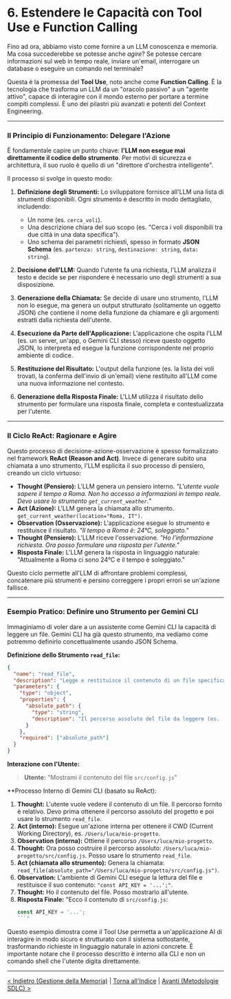 # 6. Estendere le Capacità con Tool Use e Function Calling

Fino ad ora, abbiamo visto come fornire a un LLM conoscenza e memoria. Ma cosa succederebbe se potesse anche _agire_? Se potesse cercare informazioni sul web in tempo reale, inviare un'email, interrogare un database o eseguire un comando nel terminale?

Questa è la promessa del **Tool Use**, noto anche come **Function Calling**. È la tecnologia che trasforma un LLM da un "oracolo passivo" a un "agente attivo", capace di interagire con il mondo esterno per portare a termine compiti complessi. È uno dei pilastri più avanzati e potenti del Context Engineering.

---

### Il Principio di Funzionamento: Delegare l'Azione

È fondamentale capire un punto chiave: **l'LLM non esegue mai direttamente il codice dello strumento**. Per motivi di sicurezza e architettura, il suo ruolo è quello di un "direttore d'orchestra intelligente".

Il processo si svolge in questo modo:

1.  **Definizione degli Strumenti:** Lo sviluppatore fornisce all'LLM una lista di strumenti disponibili. Ogni strumento è descritto in modo dettagliato, includendo:

    - Un nome (es. `cerca_voli`).
    - Una descrizione chiara del suo scopo (es. "Cerca i voli disponibili tra due città in una data specifica").
    - Uno schema dei parametri richiesti, spesso in formato **JSON Schema** (es. `partenza: string`, `destinazione: string`, `data: string`).

2.  **Decisione dell'LLM:** Quando l'utente fa una richiesta, l'LLM analizza il testo e decide se per rispondere è necessario uno degli strumenti a sua disposizione.

3.  **Generazione della Chiamata:** Se decide di usare uno strumento, l'LLM non lo esegue, ma genera un output strutturato (solitamente un oggetto JSON) che contiene il nome della funzione da chiamare e gli argomenti estratti dalla richiesta dell'utente.

4.  **Esecuzione da Parte dell'Applicazione:** L'applicazione che ospita l'LLM (es. un server, un'app, o Gemini CLI stesso) riceve questo oggetto JSON, lo interpreta ed esegue la funzione corrispondente nel proprio ambiente di codice.

5.  **Restituzione del Risultato:** L'output della funzione (es. la lista dei voli trovati, la conferma dell'invio di un'email) viene restituito all'LLM come una nuova informazione nel contesto.

6.  **Generazione della Risposta Finale:** L'LLM utilizza il risultato dello strumento per formulare una risposta finale, completa e contestualizzata per l'utente.

---

### Il Ciclo ReAct: Ragionare e Agire

Questo processo di decisione-azione-osservazione è spesso formalizzato nel framework **ReAct (Reason and Act)**. Invece di generare subito una chiamata a uno strumento, l'LLM esplicita il suo processo di pensiero, creando un ciclo virtuoso:

- **Thought (Pensiero):** L'LLM genera un pensiero interno. _"L'utente vuole sapere il tempo a Roma. Non ho accesso a informazioni in tempo reale. Devo usare lo strumento `get_current_weather`."_
- **Act (Azione):** L'LLM genera la chiamata allo strumento. `get_current_weather(location="Roma, IT")`.
- **Observation (Osservazione):** L'applicazione esegue lo strumento e restituisce il risultato. _"Il tempo a Roma è: 24°C, soleggiato."_
- **Thought (Pensiero):** L'LLM riceve l'osservazione. _"Ho l'informazione richiesta. Ora posso formulare una risposta per l'utente."_
- **Risposta Finale:** L'LLM genera la risposta in linguaggio naturale: "Attualmente a Roma ci sono 24°C e il tempo è soleggiato."

Questo ciclo permette all'LLM di affrontare problemi complessi, concatenare più strumenti e persino correggere i propri errori se un'azione fallisce.

---

### Esempio Pratico: Definire uno Strumento per Gemini CLI

Immaginiamo di voler dare a un assistente come Gemini CLI la capacità di leggere un file. Gemini CLI ha già questo strumento, ma vediamo come potremmo definirlo concettualmente usando JSON Schema.

**Definizione dello Strumento `read_file`:**

```json
{
  "name": "read_file",
  "description": "Legge e restituisce il contenuto di un file specificato tramite il suo percorso assoluto.",
  "parameters": {
    "type": "object",
    "properties": {
      "absolute_path": {
        "type": "string",
        "description": "Il percorso assoluto del file da leggere (es. '/home/user/project/file.txt')."
      }
    },
    "required": ["absolute_path"]
  }
}
```

**Interazione con l'Utente:**

> **Utente:** "Mostrami il contenuto del file `src/config.js`"

\*\*Processo Interno di Gemini CLI (basato su ReAct):

1.  **Thought:** L'utente vuole vedere il contenuto di un file. Il percorso fornito è relativo. Devo prima ottenere il percorso assoluto del progetto e poi usare lo strumento `read_file`.
2.  **Act (interno):** Esegue un'azione interna per ottenere il CWD (Current Working Directory), es. `/Users/luca/mio-progetto`.
3.  **Observation (interna):** Ottiene il percorso `/Users/luca/mio-progetto`.
4.  **Thought:** Ora posso costruire il percorso assoluto: `/Users/luca/mio-progetto/src/config.js`. Posso usare lo strumento `read_file`.
5.  **Act (chiamata allo strumento):** Genera la chiamata: `read_file(absolute_path="/Users/luca/mio-progetto/src/config.js")`.
6.  **Observation:** L'ambiente di Gemini CLI esegue la lettura del file e restituisce il suo contenuto: `"const API_KEY = '...';"`.
7.  **Thought:** Ho il contenuto del file. Posso mostrarlo all'utente.
8.  **Risposta Finale:** "Ecco il contenuto di `src/config.js`:
    ````javascript
    const API_KEY = '...';
    ```"
    ````

Questo esempio dimostra come il Tool Use permetta a un'applicazione AI di interagire in modo sicuro e strutturato con il sistema sottostante, trasformando richieste in linguaggio naturale in azioni concrete. È importante notare che il processo descritto è interno alla CLI e non un comando shell che l'utente digita direttamente.

---

[< Indietro (Gestione della Memoria)](./05-gestione-della-memoria-conversazionale.md) | [Torna all'Indice](./index.md) | [Avanti (Metodologie SDLC) >](./07-prompt-spec-prd-driven-development.md)
